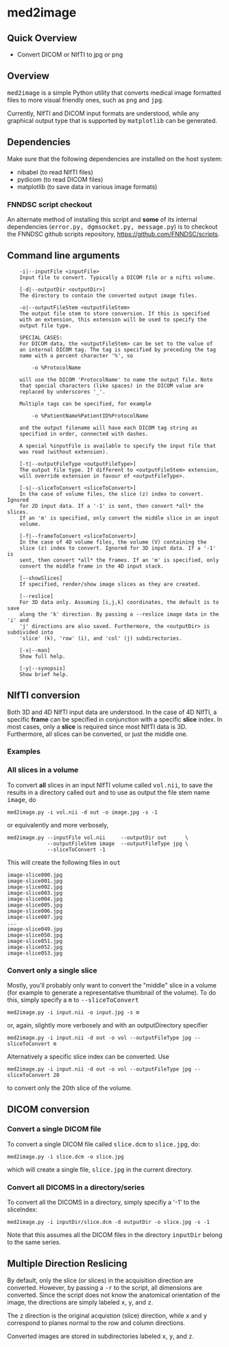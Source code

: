 # med2image

## Quick Overview

* Convert DICOM or NIfTI to jpg or png

## Overview

<tt>med2image</tt> is a simple Python utility that converts medical image formatted files to more visual friendly ones, such as <tt>png</tt> and <tt>jpg</tt>.

Currently, NIfTI and DICOM input formats are understood, while any graphical output type that is supported by <tt>matplotlib</tt> can be generated.

## Dependencies
Make sure that the following dependencies are installed on the host system:

* nibabel (to read NIfTI files)
* pydicom (to read DICOM files)
* matplotlib (to save data in various image formats)

### FNNDSC script checkout

An alternate method of installing this script and <b>some</b> of its internal dependencies (<tt>error.py, dgmsocket.py, message.py</tt>) is to checkout the FNNDSC github scripts repository, https://github.com/FNNDSC/scripts.

## Command line arguments

        -i|--inputFile <inputFile>
        Input file to convert. Typically a DICOM file or a nifti volume.

        [-d|--outputDir <outputDir>]
        The directory to contain the converted output image files.

        -o|--outputFileStem <outputFileStem>
        The output file stem to store conversion. If this is specified
        with an extension, this extension will be used to specify the
        output file type.

        SPECIAL CASES:
        For DICOM data, the <outputFileStem> can be set to the value of
        an internal DICOM tag. The tag is specified by preceding the tag
        name with a percent character '%', so

            -o %ProtocolName

        will use the DICOM 'ProtocolName' to name the output file. Note
        that special characters (like spaces) in the DICOM value are
        replaced by underscores '_'.

        Multiple tags can be specified, for example

            -o %PatientName%PatientID%ProtocolName

        and the output filename will have each DICOM tag string as
        specified in order, connected with dashes.

        A special %inputFile is available to specify the input file that
        was read (without extension).

        [-t|--outputFileType <outputFileType>]
        The output file type. If different to <outputFileStem> extension,
        will override extension in favour of <outputFileType>.

        [-s|--sliceToConvert <sliceToConvert>]
        In the case of volume files, the slice (z) index to convert. Ignored
        for 2D input data. If a '-1' is sent, then convert *all* the slices.
        If an 'm' is specified, only convert the middle slice in an input
        volume.
        
        [-f|--frameToConvert <sliceToConvert>]
        In the case of 4D volume files, the volume (V) containing the
        slice (z) index to convert. Ignored for 3D input data. If a '-1' is 
        sent, then convert *all* the frames. If an 'm' is specified, only 
        convert the middle frame in the 4D input stack.

        [--showSlices]
        If specified, render/show image slices as they are created.

        [--reslice]
        For 3D data only. Assuming [i,j,k] coordinates, the default is to save
        along the 'k' direction. By passing a --reslice image data in the 'i' and
        'j' directions are also saved. Furthermore, the <outputDir> is subdivided into
        'slice' (k), 'row' (i), and 'col' (j) subdirectories.

        [-x|--man]
        Show full help.

        [-y|--synopsis]
        Show brief help.

## NIfTI conversion 
Both 3D and 4D NIfTI input data are understood. In the case of 4D NIfTI, a specific <b>frame</b> can be specified in conjunction with a specific <b>slice</b> index. In most cases, only a <b>slice</b> is required since most NIfTI data is 3D. Furthermore, all slices can be converted, or just the middle one.

### Examples
### All slices in a volume
To convert <b>all</b> slices in an input NIfTI volume called <tt>vol.nii</tt>, to save the results in a directory called <tt>out</tt> and to use as output the file stem name <tt>image</tt>, do

 ```med2image.py -i vol.nii -d out -o image.jpg -s -1```

or equivalently and more verbosely,

    med2image.py --inputFile vol.nii     --outputDir out      \
                 --outputFileStem image  --outputFileType jpg \
                 --sliceToConvert -1

This will create the following files in <tt>out</tt>

```
image-slice000.jpg
image-slice001.jpg
image-slice002.jpg
image-slice003.jpg
image-slice004.jpg
image-slice005.jpg
image-slice006.jpg
image-slice007.jpg
...
image-slice049.jpg
image-slice050.jpg
image-slice051.jpg
image-slice052.jpg
image-slice053.jpg
```

### Convert only a single slice
Mostly, you'll probably only want to convert the "middle" slice in a volume (for example to generate a representative thumbnail of the volume). To do this, simply specify a <tt>m</tt> to <tt>--sliceToConvert</tt>

 ```med2image.py -i input.nii -o input.jpg -s m```

or, again, slightly more verbosely and with an outputDirectory specifier

 ```med2image.py -i input.nii -d out -o vol --outputFileType jpg --sliceToConvert m```

Alternatively a specific slice index can be converted. Use

 ```med2image.py -i input.nii -d out -o vol --outputFileType jpg --sliceToConvert 20```

to convert only the 20th slice of the volume.

## DICOM conversion

### Convert a single DICOM file
To convert a single DICOM file called <tt>slice.dcm</tt> to <tt>slice.jpg</tt>, do:

```med2image.py -i slice.dcm -o slice.jpg```

which will create a single file, <tt>slice.jpg</tt> in the current directory.

### Convert all DICOMS in a directory/series
To convert all the DICOMS in a directory, simply specifiy a '-1' to the sliceIndex:

```med2image.py -i inputDir/slice.dcm -d outputDir -o slice.jpg -s -1```

Note that this assumes all the DICOM files in the directory <tt>inputDir</tt> belong to the same series.

## Multiple Direction Reslicing
By default, only the slice (or slices) in the acquisition direction are converted. However, by passing a <tt>-r</tt> to the script, all dimensions are converted. Since the script does not know the anatomical orientation of the image, the directions are simply labeled <tt>x</tt>, <tt>y</tt>, and <tt>z</tt>.

The <tt>z</tt> direction is the original acquistion (slice) direction, while <tt>x</tt> and <tt>y</tt> correspond to planes normal to the row and column directions.

Converted images are stored in subdirectories labeled <tt>x</tt>, <tt>y</tt>, and <tt>z</tt>.


